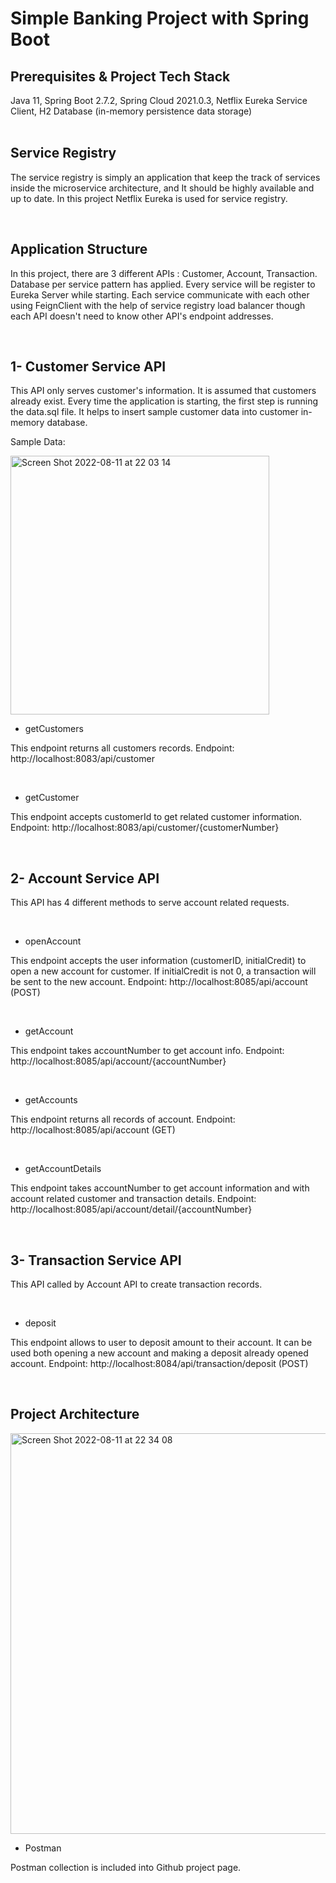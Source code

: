 # Simple Banking Project with Spring Boot

Prerequisites & Project Tech Stack
-----------------------------------
Java 11, 
Spring Boot 2.7.2, 
Spring Cloud 2021.0.3, 
Netflix Eureka Service Client, 
H2 Database (in-memory persistence data storage)
</br>
</br>

Service Registry
-----------------
The service registry is simply an application that keep the track of services inside the microservice architecture, and It should be highly available and up to date.
In this project Netflix Eureka is used for service registry.

</br>

Application Structure 
----------------------
In this project, there are 3 different APIs : Customer, Account, Transaction. Database per service pattern has applied.
Every service will be register to Eureka Server while starting. Each service communicate with each other using FeignClient with the help of service registry load balancer though each API doesn't need to know other API's endpoint addresses.

</br>

1- Customer Service API 
-------------------------
This API only serves customer's information. It is assumed that customers already exist.
Every time the application is starting, the first step is running the data.sql file. It helps to insert sample customer data into customer in-memory database. 

Sample Data:

<img width="414" alt="Screen Shot 2022-08-11 at 22 03 14" src="https://user-images.githubusercontent.com/74348379/184219134-c3d194e3-d6f1-447c-b31d-18d2064cb5cf.png">

</br>

* getCustomers

This endpoint returns all customers records.
Endpoint: http://localhost:8083/api/customer

</br>

* getCustomer

This endpoint accepts customerId to get related customer information.
Endpoint: http://localhost:8083/api/customer/{customerNumber}

</br>

2- Account Service API
-------------------------
This API has 4 different methods to serve account related requests.

</br>

* openAccount 

This endpoint accepts the user information (customerID, initialCredit) to open a new account for customer.
If initialCredit is not 0, a transaction will be sent to the new account.
Endpoint: http://localhost:8085/api/account (POST)

</br>

* getAccount

This endpoint takes accountNumber to get account info. 
Endpoint: http://localhost:8085/api/account/{accountNumber}

</br>

* getAccounts

This endpoint returns all records of account.
Endpoint: http://localhost:8085/api/account (GET)

</br>

* getAccountDetails

This endpoint takes accountNumber to get account information and with account related customer and transaction details.
Endpoint: http://localhost:8085/api/account/detail/{accountNumber}

</br>

3- Transaction Service API
-----------------------------
This API called by Account API to create transaction records.

</br>

* deposit

This endpoint allows to user to deposit amount to their account. It can be used both opening a new account and making a deposit already opened account.
Endpoint: http://localhost:8084/api/transaction/deposit (POST)

</br>

Project Architecture 
---------------------

<img width="641" alt="Screen Shot 2022-08-11 at 22 34 08" src="https://user-images.githubusercontent.com/74348379/184224278-afc39c1f-c7be-439e-ba02-666b4910bb73.png">

</br>

* Postman

Postman collection is included into Github project page.
